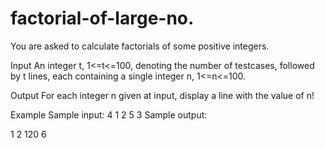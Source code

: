 # factorial-of-large-no.
You are asked to calculate factorials of some positive integers.

Input
An integer t, 1<=t<=100, denoting the number of testcases, followed by t lines, each containing a single integer n, 1<=n<=100.

Output
For each integer n given at input, display a line with the value of n!

Example
Sample input:
4
1
2
5
3
Sample output:

1
2
120
6
